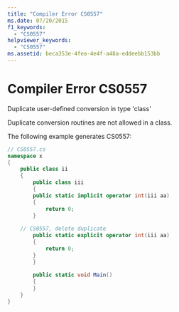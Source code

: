 ```yaml
---
title: "Compiler Error CS0557"
ms.date: 07/20/2015
f1_keywords: 
  - "CS0557"
helpviewer_keywords: 
  - "CS0557"
ms.assetid: beca353e-4fea-4e4f-a48a-eddeebb153bb
---
```

# Compiler Error CS0557
Duplicate user-defined conversion in type 'class'  
  
 Duplicate conversion routines are not allowed in a class.  
  
 The following example generates CS0557:  
  
```csharp  
// CS0557.cs  
namespace x  
{  
    public class ii  
    {  
        public class iii  
        {  
        public static implicit operator int(iii aa)  
        {  
            return 0;  
        }  
  
    // CS0557, delete duplicate  
        public static explicit operator int(iii aa)  
        {  
            return 0;  
        }  
        }  
  
        public static void Main()  
        {  
        }  
    }  
}  
```
